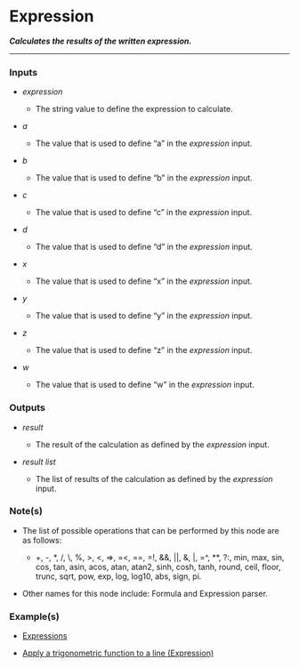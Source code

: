 # Expression

**_Calculates the results of the written expression._**

---


### Inputs

* _expression_

  * The string value to define the expression to calculate.

* _a_

  * The value that is used to define “a” in the _expression_ input.

* _b_

  * The value that is used to define “b” in the _expression_ input.

* _c_

  * The value that is used to define “c” in the _expression_ input.

* _d_

  * The value that is used to define “d” in the _expression_ input.

* _x_

  * The value that is used to define “x” in the _expression_ input.

* _y_

  * The value that is used to define “y” in the _expression_ input.

* _z_

  * The value that is used to define “z” in the _expression_ input.

* _w_

  * The value that is used to define “w” in the _expression_ input.


### Outputs

* _result_

  * The result of the calculation as defined by the _expression_ input.

* _result list_

  * The list of results of the calculation as defined by the _expression_ input.


### Note(s)

* The list of possible operations that can be performed by this node are as follows:

  * +, -, *, /, \\, %, >, <, =>, =<, ==, =!, &&, ||, &, |, =^, **, ?:, min, max, sin, cos, tan, asin, acos, atan, atan2, sinh, cosh, tanh, round, ceil, floor, trunc, sqrt, pow, exp, log, log10, abs, sign, pi.

* Other names for this node include: Formula and Expression parser.


### Example(s)

* <a href="https://creator.trimble.com/graph?assetURI=whp:cc400e35-5f8d-4268-ae7c-46c929676b15&version=latest" target="_blank">Expressions</a>

* <a href="https://creator.trimble.com/graph?assetURI=whp:1f70759c-28f5-444b-872e-761ec4e0b733&version=latest" target="_blank">Apply a trigonometric function to a line (Expression)</a>
